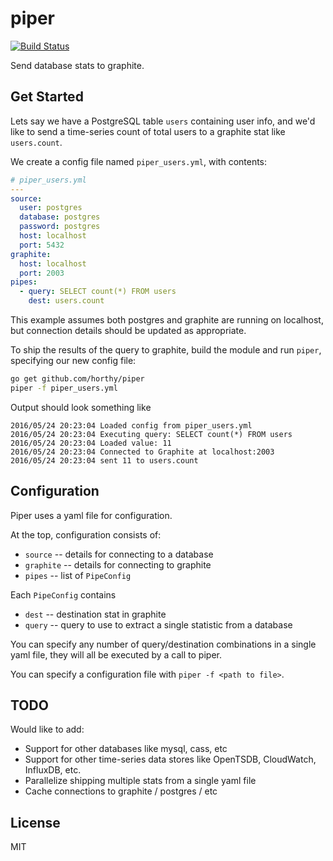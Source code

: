 piper
=====

[![Build Status](https://travis-ci.org/horthy/piper.png)](https://travis-ci.org/horthy/piper)


Send database stats to graphite.


Get Started
-----------

Lets say we have a PostgreSQL table `users` containing user info,
and we'd like to send a time-series count of total users to a graphite stat like `users.count`.

We create a config file named `piper_users.yml`, with contents:

```yaml
# piper_users.yml
---
source:
  user: postgres
  database: postgres
  password: postgres
  host: localhost
  port: 5432
graphite:
  host: localhost
  port: 2003
pipes:
  - query: SELECT count(*) FROM users
    dest: users.count
```


This example assumes both postgres and graphite are running on localhost,
but connection details should be updated as appropriate.

To ship the results of the query to graphite, build the module and run `piper`,
specifying our new config file:

```sh
go get github.com/horthy/piper
piper -f piper_users.yml
```

Output should look something like

```
2016/05/24 20:23:04 Loaded config from piper_users.yml
2016/05/24 20:23:04 Executing query: SELECT count(*) FROM users
2016/05/24 20:23:04 Loaded value: 11
2016/05/24 20:23:04 Connected to Graphite at localhost:2003
2016/05/24 20:23:04 sent 11 to users.count
```


Configuration
-------------

Piper uses a yaml file for configuration.

At the top, configuration consists of:

- `source` -- details for connecting to a database
- `graphite` -- details for connecting to graphite
- `pipes` -- list of `PipeConfig`

Each `PipeConfig` contains

- `dest` -- destination stat in graphite
- `query` -- query to use to extract a single statistic from a database

You can specify any number of query/destination combinations in a single
yaml file, they will all be executed by a call to piper.

You can specify a configuration file with `piper -f <path to file>`.


TODO
----


Would like to add:

- Support for other databases like mysql, cass, etc
- Support for other time-series data stores like OpenTSDB, CloudWatch, InfluxDB, etc.
- Parallelize shipping multiple stats from a single yaml file
- Cache connections to graphite / postgres / etc


License
---------

MIT
